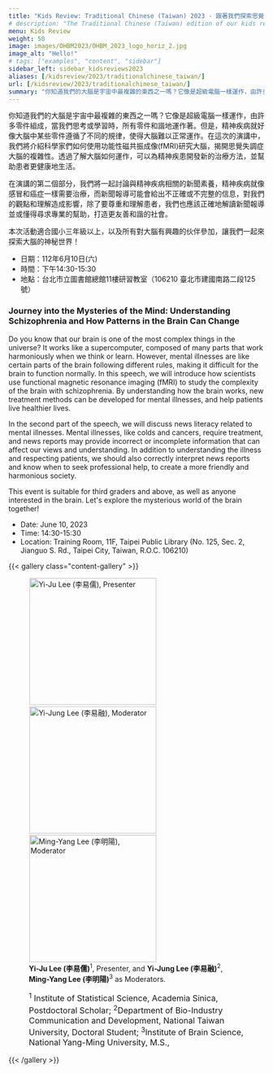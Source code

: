 ```yaml
---
title: "Kids Review: Traditional Chinese (Taiwan) 2023 - 跟著我們探索思覺失調症，解密變幻莫測的大腦活動！"
# description: "The Traditional Chinese (Taiwan) edition of our kids review"
menu: Kids Review
weight: 50
image: images/OHBM2023/OHBM_2023_logo_horiz_2.jpg
image_alt: "Hello!"
# tags: ["examples", "content", "sidebar"]
sidebar_left: sidebar_kidsreviews2023
aliases: [/kidsreview/2023/traditionalchinese_taiwan/]
url: [/kidsreview/2023/traditionalchinese_taiwan/]
summary: "你知道我們的大腦是宇宙中最複雜的東西之一嗎？它像是超級電腦一樣運作，由許多零件組成，當我們思考或學習時，所有零件和諧地運作著。但是，精神疾病就好像大腦中某些零件遵循了不同的規律，使得大腦難以正常運作。在這次的演講中，我們將介紹科學家們如何使用功能性磁共振成像(fMRI)研究大腦，揭開思覺失調症大腦的複雜性。透過了解大腦如何運作，可以為精神疾患開發新的治療方法，並幫助患者更健康地生活##"
---
```


<!-- # 揭開神秘的心靈：跟著我們探索思覺失調症，解密變幻莫測的大腦活動！ -->

你知道我們的大腦是宇宙中最複雜的東西之一嗎？它像是超級電腦一樣運作，由許多零件組成，當我們思考或學習時，所有零件和諧地運作著。但是，精神疾病就好像大腦中某些零件遵循了不同的規律，使得大腦難以正常運作。在這次的演講中，我們將介紹科學家們如何使用功能性磁共振成像(fMRI)研究大腦，揭開思覺失調症大腦的複雜性。透過了解大腦如何運作，可以為精神疾患開發新的治療方法，並幫助患者更健康地生活。

在演講的第二個部分，我們將一起討論與精神疾病相關的新聞素養，精神疾病就像感冒和癌症一樣需要治療，而新聞報導可能會給出不正確或不完整的信息，對我們的觀點和理解造成影響，除了要尊重和理解患者，我們也應該正確地解讀新聞報導並或懂得尋求專業的幫助，打造更友善和諧的社會。

本次活動適合國小三年級以上，以及所有對大腦有興趣的伙伴參加，讓我們一起來探索大腦的神秘世界！

- 日期：112年6月10日(六)
- 時間：下午14:30-15:30
- 地點：台北市立圖書館總館11樓研習教室（106210 臺北市建國南路二段125號）


### Journey into the Mysteries of the Mind: Understanding Schizophrenia and How Patterns in the Brain Can Change

Do you know that our brain is one of the most complex things in the universe? It works like a supercomputer, composed of many parts that work harmoniously when we think or learn. However, mental illnesses are like certain parts of the brain following different rules, making it difficult for the brain to function normally. In this speech, we will introduce how scientists use functional magnetic resonance imaging (fMRI) to study the complexity of the brain with schizophrenia. By understanding how the brain works, new treatment methods can be developed for mental illnesses, and help patients live healthier lives.

In the second part of the speech, we will discuss news literacy related to mental illnesses. Mental illnesses, like colds and cancers, require treatment, and news reports may provide incorrect or incomplete information that can affect our views and understanding. In addition to understanding the illness and  respecting patients, we should also correctly interpret news reports and know when to seek professional help, to create a more friendly and harmonious society.

This event is suitable for third graders and above, as well as anyone interested in the brain. Let's explore the mysterious world of the brain together!

- Date: June 10, 2023
- Time: 14:30-15:30	
- Location: Training Room, 11F, Taipei Public Library 
                (No. 125, Sec. 2, Jianguo S. Rd., Taipei City, Taiwan, R.O.C. 106210)

{{< gallery class="content-gallery" >}}
    <figure>
        <!-- <figure> -->
            <img style="margin: 0.1em 0.1em 0.1em 0.1em" src="/images/OHBM2023/kidsreview_2023/mandarim_taiwan/YiJuLee.png" alt="Yi-Ju Lee (李易儒), Presenter" height="250">
            <img style="margin: 0.1em 0.1em 0.1em 0.1em" src="/images/OHBM2023/kidsreview_2023/mandarim_taiwan/YiJungLee.png" alt="Yi-Jung Lee (李易融), Moderator" height="250">
            <img style="margin: 0.1em 0.1em 0.1em 0.1em" src="/images/OHBM2023/kidsreview_2023/mandarim_taiwan/MingYangLee.png" alt="Ming-Yang Lee (李明陽), Moderator" height="250">
        <figcaption>
            <b>Yi-Ju Lee (李易儒)</b><sup>1</sup>, Presenter, and <b>Yi-Jung Lee (李易融)</b><sup>2</sup>, <b>Ming-Yang Lee (李明陽)</b><sup>3</sup> as Moderators.
            <span style="font-size: 16px">
                <p><sup>1</sup> Institute of Statistical Science, Academia Sinica, Postdoctoral Scholar; <sup>2</sup>Department of Bio-Industry Communication and Development, National Taiwan University, Doctoral Student; <sup>3</sup>Institute of Brain Science, National Yang-Ming University, M.S.,</p>
            </span>
        </figcaption>
    </figure>
{{< /gallery >}}

<!-- ## Message from organizers
Message here
-->

<!-- Youtube link, example https://www.youtube.com/watch?v=w7Ft2ymGmfc
{{< youtube w7Ft2ymGmfc >}}
-->